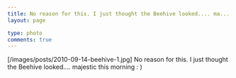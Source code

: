 ```yaml
---
title: No reason for this. I just thought the Beehive looked.... ma...
layout: page

type: photo
comments: true
---
```


[/images/posts/2010-09-14-beehive-1.jpg] No
reason for this. I just thought the Beehive looked.... majestic this morning :
)

